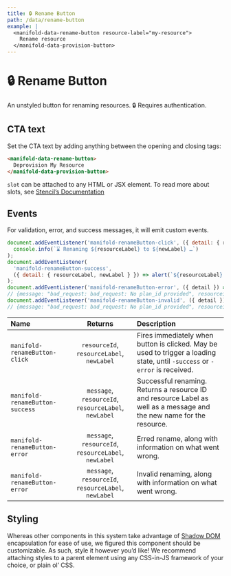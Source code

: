 ```yaml
---
title: 🔒 Rename Button
path: /data/rename-button
example: |
  <manifold-data-rename-button resource-label="my-resource">
    Rename resource
  </manifold-data-provision-button>
---
```


# 🔒 Rename Button

An unstyled button for renaming resources. 🔒 Requires authentication.

## CTA text

Set the CTA text by adding anything between the opening and closing tags:

```html
<manifold-data-rename-button>
  Deprovision My Resource
</manifold-data-provision-button>
```

`slot` can be attached to any HTML or JSX element. To read more about slots, see [Stencil’s Documentation][stencil-slot]

## Events

For validation, error, and success messages, it will emit custom events.

```js
document.addEventListener('manifold-renameButton-click', ({ detail: { resourceLabel, newLabel } }) =>
  console.info(`⌛ Renaming ${resourceLabel} to ${newLabel} …`)
);
document.addEventListener(
  'manifold-renameButton-success',
  ({ detail: { resourceLabel, newLabel } }) => alert(`${resourceLabel} renamed to ${newLabel} successfully!`)
);
document.addEventListener('manifold-renameButton-error', ({ detail }) => console.log(detail));
// {message: "bad_request: bad_request: No plan_id provided", resourceid: "1234", resourceLabel: "my-resource", newLabel: "new-name"}
document.addEventListener('manifold-renameButton-invalid', ({ detail }) => console.log(detail));
// {message: "bad_request: bad_request: No plan_id provided", resourceid: "1234", resourceLabel: "my-resource", newLabel: "new-name"}
```

| Name                            |                       Returns                            | Description                                                                                                                 |
| :-------------------------------| :------------------------------------------------------: | :-------------------------------------------------------------------------------------------------------------------------- |
| `manifold-renameButton-click`   |       `resourceId`, `resourceLabel`, `newLabel`          | Fires immediately when button is clicked. May be used to trigger a loading state, until `-success` or `-error` is received. |
| `manifold-renameButton-success` |   `message`, `resourceId`, `resourceLabel`, `newLabel`   | Successful renaming. Returns a resource ID and resource Label as well as a message and the new name for the resource.       |
| `manifold-renameButton-error`   |   `message`, `resourceId`, `resourceLabel`, `newLabel`   | Erred rename, along with information on what went wrong.                                                                    |
| `manifold-renameButton-error`   |   `message`, `resourceId`, `resourceLabel`, `newLabel`   | Invalid renaming, along with information on what went wrong.                                                                |

## Styling

Whereas other components in this system take advantage of [Shadow
DOM][shadow-dom] encapsulation for ease of use, we figured this component
should be customizable. As such, style it however you’d like! We recommend
attaching styles to a parent element using any CSS-in-JS framework of your
choice, or plain ol’ CSS.

[shadow-dom]: https://developers.google.com/web/fundamentals/web-components/shadowdom
[stencil-slot]: https://stenciljs.com/docs/templating-jsx/
